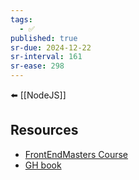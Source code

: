 ```yaml
---
tags:
  - ✅
published: true
sr-due: 2024-12-22
sr-interval: 161
sr-ease: 298
---
```

⬅️ [[NodeJS]]

## Resources
- [FrontEndMasters Course](https://frontendmasters.com/courses/networking-streams/)
- [GH book](https://github.com/substack/stream-handbook)